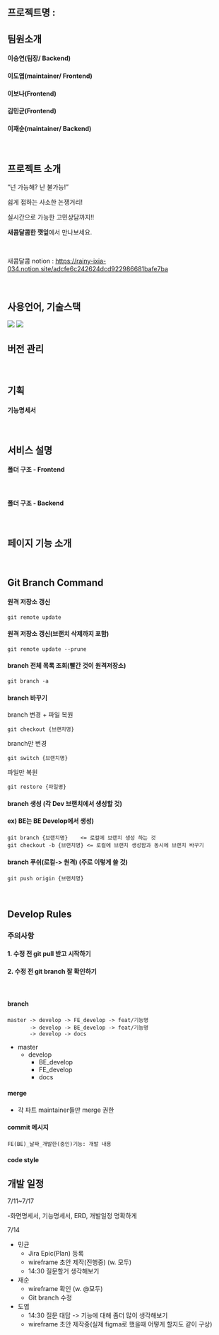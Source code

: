 ## 프로젝트명 : 

## 팀원소개

#### 이승연(팀장/ Backend)

#### 이도엽(maintainer/ Frontend)

#### 이보나(Frontend)

#### 김민균(Frontend)

#### 이재순(maintainer/ Backend)

<br/>

## 프로젝트 소개 
“넌 가능해? 난 불가능!”

쉽게 접하는 사소한 논쟁거리!

실시간으로 가능한 고민상담까지!!

**새콤달콤한 깻잎**에서 만나보세요.

<br/>

새콤달콤 notion : https://rainy-ixia-034.notion.site/adcfe6c242624dcd922986681bafe7ba


<br/>

## 사용언어, 기술스택 
<img src="https://img.shields.io/badge/Language-JAVA-red"/> 

<img src="https://img.shields.io/badge/Frontend-Vue-brightgreen"/>

<br/>

## 버전 관리


<br/>

## 기획

#### 기능명세서

<br/>

## 서비스 설명 

#### 폴더 구조 - Frontend
<br/>


#### 폴더 구조 - Backend
<br/>


## 페이지 기능 소개 
<br/>


## Git Branch Command

#### 원격 저장소 갱신

```
git remote update
```

#### 원격 저장소 갱신(브랜치 삭제까지 포함)

```
git remote update --prune
```

#### branch 전체 목록 조회(빨간 것이 원격저장소)

```
git branch -a
```

#### branch 바꾸기

branch 변경 + 파일 복원

```
git checkout {브랜치명}
```

branch만 변경

```
git switch {브랜치명}
```

파일만 복원

```
git restore {파일명}
```

#### branch 생성 (각 Dev 브랜치에서 생성할 것)

#### ex) BE는 BE Develop에서 생성)
```
git branch {브랜치명}    <= 로컬에 브랜치 생성 하는 것
git checkout -b {브랜치명} <= 로컬에 브랜치 생성함과 동시에 브랜치 바꾸기
```

#### branch 푸쉬(로컬-> 원격) (주로 이렇게 쓸 것)
```
git push origin {브랜치명}
```
<br/>

## Develop Rules
### 주의사항 

#### 1. 수정 전 git pull 받고 시작하기 
#### 2. 수정 전 git branch 잘 확인하기 

<br/>

#### branch 

```
master -> develop -> FE_develop -> feat/기능명
	   -> develop -> BE_develop -> feat/기능명
	   -> develop -> docs
```

- master
  - develop
    - BE_develop
    - FE_develop
    - docs

#### merge

- 각 파트 maintainer들만 merge 권한

#### commit 메시지 

```
FE(BE)_날짜_개발한(중인)기능: 개발 내용   
```



#### code style





## 개발 일정 



7/11~7/17

-화면명세서, 기능명세서, ERD, 개발일정 명확하게

7/14

- 민균
  - Jira Epic(Plan) 등록
  - wireframe 초안 제작(진행중) (w. 모두)
  - 14:30 질문할거 생각해보기 
- 재순
  - wireframe 확인 (w. @모두)
  - Git branch 수정
- 도엽
  - 14:30 질문 대답 -> 기능에 대해 좀더 많이 생각해보기
  - wireframe 초안 제작중(실제 figma로 했을때 어떻게 할지도 같이 구상)